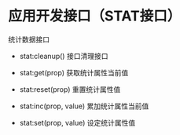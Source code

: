 # 应用开发接口（STAT接口） #
统计数据接口

* stat:cleanup()
接口清理接口

* stat:get(prop)
获取统计属性当前值

* stat:reset(prop)
重置统计属性值

* stat:inc(prop, value)
累加统计属性当前值

* stat:set(prop, value)
设定统计属性值

